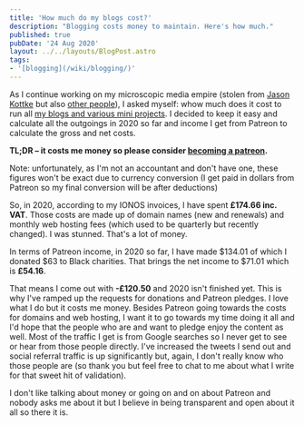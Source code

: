 ```yaml
---
title: 'How much do my blogs cost?'
description: "Blogging costs money to maintain. Here's how much."
published: true
pubDate: '24 Aug 2020'
layout: ../../layouts/BlogPost.astro
tags:
- '[blogging](/wiki/blogging/)'
---
```


As I continue working on my microscopic media empire (stolen from [Jason Kottke](https://www.lifehacker.com.au/2018/09/im-jason-kottke-creator-of-kottkeorg-and-this-is-how-i-parent/) but also [other people](http://www.jimestill.com/2016/02/ceo-and-7-minute-workout.html?m=1)), I asked myself: whow much does it cost to run all [my blogs and various mini projects](/projects/). I decided to keep it easy and calculate all the outgoings in 2020 so far and income I get from Patreon to calculate the gross and net costs.

**TL;DR – it costs me money so please consider [becoming a patreon](https://www.patreon.com/bePatron?u=4293137).**

Note: unfortunately, as I'm not an accountant and don't have one, these figures won't be exact due to currency conversion (I get paid in dollars from Patreon so my final conversion will be after deductions)

So, in 2020, according to my IONOS invoices, I have spent **£174.66 inc. VAT**. Those costs are made up of domain names (new and renewals) and monthly web hosting fees (which used to be quarterly but recently changed). I was stunned. That's a lot of money.

In terms of Patreon income, in 2020 so far, I have made $134.01 of which I donated $63 to Black charities. That brings the net income to $71.01 which is **£54.16**.

That means I come out with **-£120.50** and 2020 isn't finished yet. This is why I've ramped up the requests for donations and Patreon pledges. I love what I do but it costs me money. Besides Patreon going towards the costs for domains and web hosting, I want it to go towards my time doing it all and I'd hope that the people who are and want to pledge enjoy the content as well. Most of the traffic I get is from Google searches so I never get to see or hear from those people directly. I've increased the tweets I send out and social referral traffic is up significantly but, again, I don't really know who those people are (so thank you but feel free to chat to me about what I write for that sweet hit of validation).

I don't like talking about money or going on and on about Patreon and nobody asks me about it but I believe in being transparent and open about it all so there it is.